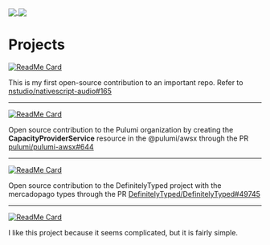 <a href="https://github.com/danieldspx">
  <img align="center" src="https://github-readme-stats.vercel.app/api?username=danieldspx&show_icons=true&include_all_commits=true&count_private=true" />
</a>
<a href="https://github.com/danieldspx">
  <img align="center" src="https://github-readme-stats.vercel.app/api/top-langs/?username=danieldspx&layout=compact" />
</a>

# Projects

[![ReadMe Card](https://github-readme-stats.vercel.app/api/pin/?username=danieldspx&show_owner=true&repo=nativescript-audio)](https://github.com/danieldspx/nativescript-audio)

This is my first open-source contribution to an important repo. Refer to [nstudio/nativescript-audio#165](https://github.com/nstudio/nativescript-audio/pull/165)

---

[![ReadMe Card](https://github-readme-stats.vercel.app/api/pin/?username=danieldspx&show_owner=true&repo=pulumi-awsx)](https://github.com/danieldspx/DefinitelyTyped)

Open source contribution to the Pulumi organization by creating the **CapacityProviderService** resource in the @pulumi/awsx through the PR [pulumi/pulumi-awsx#644](https://github.com/pulumi/pulumi-awsx/pull/644)

---

[![ReadMe Card](https://github-readme-stats.vercel.app/api/pin/?username=danieldspx&show_owner=true&repo=DefinitelyTyped)](https://github.com/danieldspx/DefinitelyTyped)

Open source contribution to the DefinitelyTyped project with the mercadopago types through the PR [DefinitelyTyped/DefinitelyTyped#49745](https://github.com/DefinitelyTyped/DefinitelyTyped/pull/49745)

---

[![ReadMe Card](https://github-readme-stats.vercel.app/api/pin/?username=danieldspx&show_owner=true&repo=aes-implementation)](https://github.com/danieldspx/aes-implementation)

I like this project because it seems complicated, but it is fairly simple.

